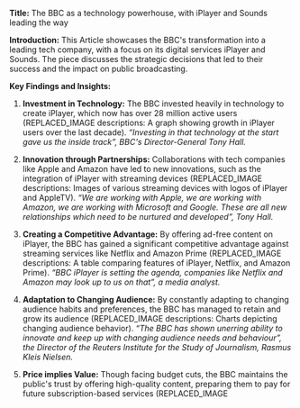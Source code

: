  **Title:** The BBC as a technology powerhouse, with iPlayer and Sounds leading the way

**Introduction:**
This Article showcases the BBC's transformation into a leading tech company, with a focus on its digital services iPlayer and Sounds. The piece discusses the strategic decisions that led to their success and the impact on public broadcasting.

**Key Findings and Insights:**

1. **Investment in Technology:** The BBC invested heavily in technology to create iPlayer, which now has over 28 million active users (REPLACED_IMAGE descriptions: A graph showing growth in iPlayer users over the last decade).
   *“Investing in that technology at the start gave us the inside track”, BBC's Director-General Tony Hall.*

2. **Innovation through Partnerships:** Collaborations with tech companies like Apple and Amazon have led to new innovations, such as the integration of iPlayer with streaming devices (REPLACED_IMAGE descriptions: Images of various streaming devices with logos of iPlayer and AppleTV).
   *“We are working with Apple, we are working with Amazon, we are working with Microsoft and Google. These are all new relationships which need to be nurtured and developed”, Tony Hall.*

3. **Creating a Competitive Advantage:** By offering ad-free content on iPlayer, the BBC has gained a significant competitive advantage against streaming services like Netflix and Amazon Prime (REPLACED_IMAGE descriptions: A table comparing features of iPlayer, Netflix, and Amazon Prime).
   *“BBC iPlayer is setting the agenda, companies like Netflix and Amazon may look up to us on that”, a media analyst.*

4. **Adaptation to Changing Audience:** By constantly adapting to changing audience habits and preferences, the BBC has managed to retain and grow its audience (REPLACED_IMAGE descriptions: Charts depicting changing audience behavior).
   *“The BBC has shown unerring ability to innovate and keep up with changing audience needs and behaviour”, the Director of the Reuters Institute for the Study of Journalism, Rasmus Kleis Nielsen.*

5. **Price implies Value:** Though facing budget cuts, the BBC maintains the public's trust by offering high-quality content, preparing them to pay for future subscription-based services (REPLACED_IMAGE